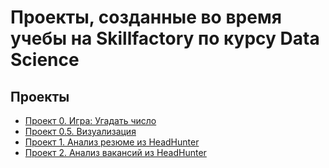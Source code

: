 # Проекты, созданные во время учебы на Skillfactory по курсу Data Science

## Проекты

* [Проект 0. Игра: Угадать число](https://github.com/V3ence/DS_education/tree/main/project_0#%D0%BF%D1%80%D0%BE%D0%B5%D0%BA%D1%82-1-%D1%83%D0%B3%D0%B0%D0%B4%D0%B0%D1%82%D1%8C-%D1%87%D0%B8%D1%81%D0%BB%D0%BE)
* [Проект 0.5. Визуализация](https://github.com/V3ence/DS_education/tree/main/project_0.5)
* [Проект 1. Анализ резюме из HeadHunter](https://github.com/V3ence/DS_education/tree/main/project_1)
* [Проект 2. Анализ вакансий из HeadHunter](https://github.com/V3ence/DS_education/tree/main/project_2)